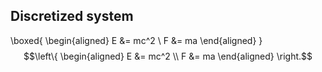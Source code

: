 ## Discretized system
\boxed{ \begin{aligned} E &= mc^2 \\ F &= ma \end{aligned} }
$$\left\{ \begin{aligned} E &= mc^2 \\ F &= ma \end{aligned} \right.$$